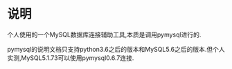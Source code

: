 # 说明
个人使用的一个MySQL数据库连接辅助工具,本质是调用pymysql进行的.

pymysql的说明文档只支持python3.6之后的版本和MySQL5.6之后的版本.但个人实测,MySQL5.1.73可以使用pymysql0.6.7连接.



